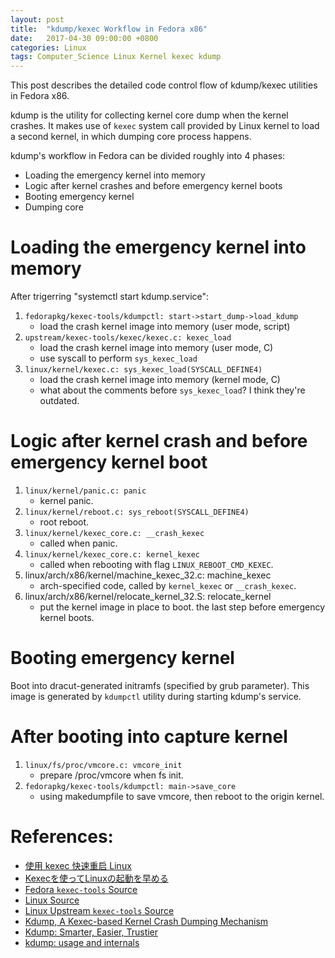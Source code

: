 ```yaml
---
layout: post
title:  "kdump/kexec Workflow in Fedora x86"
date:   2017-04-30 09:00:00 +0800
categories: Linux
tags: Computer_Science Linux Kernel kexec kdump
---
```


This post describes the detailed code control flow of kdump/kexec utilities in Fedora x86.

kdump is the utility for collecting kernel core dump when the kernel crashes. It makes use of `kexec` system call provided by Linux kernel to load a second kernel, in which dumping core process happens.

kdump's workflow in Fedora can be divided roughly into 4 phases:
* Loading the emergency kernel into memory
* Logic after kernel crashes and before emergency kernel boots
* Booting emergency kernel
* Dumping core

# **Loading the emergency kernel into memory**

After trigerring "systemctl start kdump.service":

1. `fedorapkg/kexec-tools/kdumpctl: start->start_dump->load_kdump`
    * load the crash kernel image into memory (user mode, script)
2. `upstream/kexec-tools/kexec/kexec.c: kexec_load`
    * load the crash kernel image into memory (user mode, C)
    * use syscall to perform `sys_kexec_load`
3. `linux/kernel/kexec.c: sys_kexec_load(SYSCALL_DEFINE4)`
    * load the crash kernel image into memory (kernel mode, C)
    * what about the comments before `sys_kexec_load`? I think they're outdated.

# **Logic after kernel crash and before emergency kernel boot**

1. `linux/kernel/panic.c: panic`
    * kernel panic.
2. `linux/kernel/reboot.c: sys_reboot(SYSCALL_DEFINE4)`
    * root reboot.
3. `linux/kernel/kexec_core.c: __crash_kexec`
    * called when panic.
4. `linux/kernel/kexec_core.c: kernel_kexec`
    * called when rebooting with flag `LINUX_REBOOT_CMD_KEXEC`.
5. linux/arch/x86/kernel/machine_kexec_32.c: machine_kexec
    * arch-specified code, called by `kernel_kexec` or `__crash_kexec`.
6. linux/arch/x86/kernel/relocate_kernel_32.S: relocate_kernel
    * put the kernel image in place to boot. the last step before emergency kernel boots.

# **Booting emergency kernel**
Boot into dracut-generated initramfs (specified by grub parameter). This image is generated by `kdumpctl` utility during starting kdump's service.

# **After booting into capture kernel**

1. `linux/fs/proc/vmcore.c: vmcore_init`
    * prepare /proc/vmcore when fs init.
2. `fedorapkg/kexec-tools/kdumpctl: main->save_core`
    * using makedumpfile to save vmcore, then reboot to the origin kernel.


# References:

* [使用 kexec 快速重启 Linux](https://www.ibm.com/developerworks/cn/linux/l-kexec/)
* [Kexecを使ってLinuxの起動を早める](https://www.ibm.com/developerworks/jp/linux/library/l-kexec/)
* [Fedora `kexec-tools` Source](git://pkgs.fedoraproject.org/kexec-tools.git)
* [Linux Source](git://git.kernel.org/pub/scm/linux/kernel/git/torvalds/linux.git)
* [Linux Upstream `kexec-tools` Source](git://git.kernel.org/pub/scm/utils/kernel/kexec/kexec-tools.git)
* [Kdump, A Kexec-based Kernel Crash Dumping Mechanism](https://www.kernel.org/doc/ols/2005/ols2005v1-pages-177-188.pdf)
* [Kdump: Smarter, Easier, Trustier](https://www.kernel.org/doc/ols/2007/ols2007v1-pages-167-178.pdf)
* [kdump: usage and internals](http://events.linuxfoundation.org/sites/events/files/slides/kdump_usage_and_internals.pdf)
